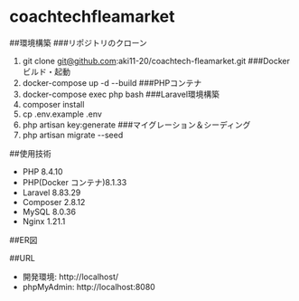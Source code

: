 # coachtechfleamarket
##環境構築
###リポジトリのクローン
1. git clone git@github.com:aki11-20/coachtech-fleamarket.git
###Dockerビルド・起動
2. docker-compose up -d --build
###PHPコンテナ
3. docker-compose exec php bash
###Laravel環境構築
4. composer install
5. cp .env.example .env
6. php artisan key:generate
###マイグレーション＆シーディング
7. php artisan migrate --seed

##使用技術
- PHP 8.4.10
- PHP(Docker コンテナ)8.1.33
- Laravel 8.83.29
- Composer 2.8.12
- MySQL 8.0.36
- Nginx 1.21.1

##ER図

##URL
- 開発環境: http://localhost/
- phpMyAdmin: http://localhost:8080
